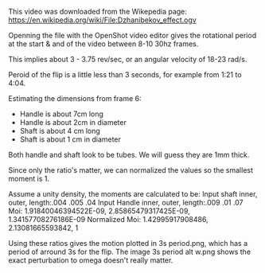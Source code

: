 This video was downloaded from the Wikepedia page: https://en.wikipedia.org/wiki/File:Dzhanibekov_effect.ogv

Openning the file with the OpenShot video editor gives the rotational period at the start & and of the video between 8-10 30hz frames.

This implies about 3 - 3.75 rev/sec, or an angular velocity of 18-23 rad/s.

Peroid of the flip is a little less than 3 seconds, for example from 1:21 to 4:04.

Estimating the dimensions from frame 6:

* Handle is about 7cm long
* Handle is about 2cm in diameter
* Shaft is about 4 cm long
* Shaft is about 1 cm in diameter

Both handle and shaft look to be tubes. We will guess they are 1mm thick.

Since only the ratio's matter, we can normalized the values so the smallest moment is 1.

Assume a unity density, the moments are calculated to be:
Input shaft inner, outer, length:.004 .005 .04
Input Handle inner, outer, length:.009 .01 .07
           Moi: 1.91840046394522E-09, 2.85865479317425E-09, 1.34157708276186E-09
Normalized Moi: 1.42995917908486, 2.13081665593842, 1

Using these ratios gives the motion plotted in 3s period.png, which has a period of arround 3s for the flip.
The image 3s period alt w.png shows the exact perturbation to omega doesn't really matter.






